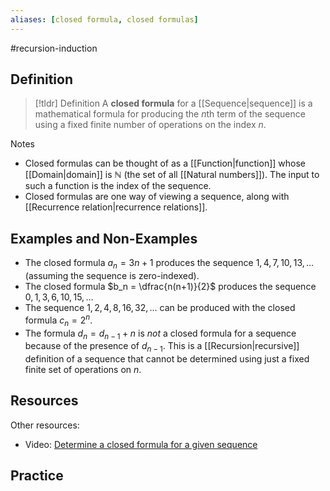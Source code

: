 ```yaml
---
aliases: [closed formula, closed formulas]
--- 
```


#recursion-induction 

## Definition 

> [!tldr] Definition
> A **closed formula** for a [[Sequence|sequence]] is a mathematical formula for producing the $n$th term of the sequence using a fixed finite number of operations on the index $n$. 

Notes
- Closed formulas can be thought of as a [[Function|function]] whose [[Domain|domain]] is $\mathbb{N}$ (the set of all [[Natural numbers]]). The input to such a function is the index of the sequence. 
- Closed formulas are one way of viewing a sequence, along with [[Recurrence relation|recurrence relations]]. 
## Examples and Non-Examples

- The closed formula $a_n = 3n+1$ produces the sequence $1, 4, 7, 10, 13, \dots$ (assuming the sequence is zero-indexed). 
- The closed formula $b_n = \dfrac{n(n+1)}{2}$ produces the sequence $0, 1, 3, 6, 10, 15, \dots$ 
- The sequence $1, 2, 4, 8, 16, 32, \dots$ can be produced with the closed formula $c_n = 2^n$. 
- The formula $d_n = d_{n-1} + n$ is *not* a closed formula for a sequence because of the presence of $d_{n-1}$. This is a [[Recursion|recursive]] definition of a sequence that cannot be determined using just a fixed finite set of operations on $n$. 

## Resources 



Other resources: 
- Video: [Determine a closed formula for a given sequence](https://www.youtube.com/watch?v=4YxqncJCack)

## Practice 

